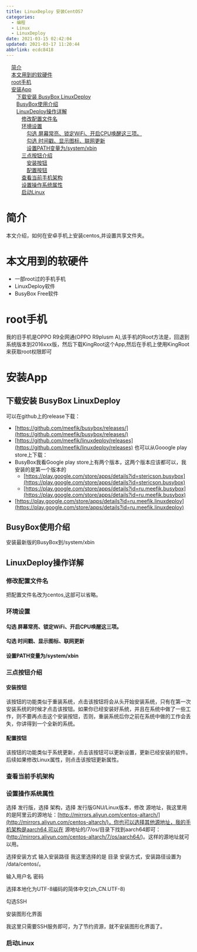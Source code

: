 ```yaml
---
title: LinuxDeploy 安装CentOS7
categories: 
  - 编程
  - Linux
  - LinuxDeploy
date: 2021-03-15 02:42:04
updated: 2021-03-17 11:20:44
abbrlink: ecdc8418
---
```

<div id='my_toc'><a href="/blog/ecdc8418/#简介" class="header_1">简介</a>&nbsp;<br><a href="/blog/ecdc8418/#本文用到的软硬件" class="header_1">本文用到的软硬件</a>&nbsp;<br><a href="/blog/ecdc8418/#root手机" class="header_1">root手机</a>&nbsp;<br><a href="/blog/ecdc8418/#安装App" class="header_1">安装App</a>&nbsp;<br><a href="/blog/ecdc8418/#下载安装-BusyBox-LinuxDeploy" class="header_2">下载安装 BusyBox LinuxDeploy</a>&nbsp;<br><a href="/blog/ecdc8418/#BusyBox使用介绍" class="header_2">BusyBox使用介绍</a>&nbsp;<br><a href="/blog/ecdc8418/#LinuxDeploy操作详解" class="header_2">LinuxDeploy操作详解</a>&nbsp;<br><a href="/blog/ecdc8418/#修改配置文件名" class="header_3">修改配置文件名</a>&nbsp;<br><a href="/blog/ecdc8418/#环境设置" class="header_3">环境设置</a>&nbsp;<br><a href="/blog/ecdc8418/#勾选-屏幕常亮、锁定WiFi、开启CPU唤醒这三项。" class="header_4">勾选 屏幕常亮、锁定WiFi、开启CPU唤醒这三项。</a>&nbsp;<br><a href="/blog/ecdc8418/#勾选-时间戳、显示图标、联网更新" class="header_4">勾选 时间戳、显示图标、联网更新</a>&nbsp;<br><a href="/blog/ecdc8418/#设置PATH变量为/system/xbin" class="header_4">设置PATH变量为/system/xbin</a>&nbsp;<br><a href="/blog/ecdc8418/#三点按钮介绍" class="header_3">三点按钮介绍</a>&nbsp;<br><a href="/blog/ecdc8418/#安装按钮" class="header_4">安装按钮</a>&nbsp;<br><a href="/blog/ecdc8418/#配置按钮" class="header_4">配置按钮</a>&nbsp;<br><a href="/blog/ecdc8418/#查看当前手机架构" class="header_3">查看当前手机架构</a>&nbsp;<br><a href="/blog/ecdc8418/#设置操作系统属性" class="header_3">设置操作系统属性</a>&nbsp;<br><a href="/blog/ecdc8418/#启动Linux" class="header_3">启动Linux</a>&nbsp;<br></div>
<style>.header_1{margin-left: 1em;}.header_2{margin-left: 2em;}.header_3{margin-left: 3em;}.header_4{margin-left: 4em;}.header_5{margin-left: 5em;}.header_6{margin-left: 6em;}</style>
<!--more-->
<script>if (navigator.platform.search('arm')==-1){document.getElementById('my_toc').style.display = 'none';}var e,p = document.getElementsByTagName('p');while (p.length>0) {e = p[0];e.parentElement.removeChild(e);}</script>

<!--end-->
# 简介
本文介绍，如何在安卓手机上安装centos,并设置共享文件夹。
# 本文用到的软硬件
- 一部root过的手机手机
- LinuxDeploy软件
- BusyBox Free软件

# root手机
我的旧手机是OPPO R9全网通(OPPO R9plusm A),该手机的Root方法是，回退到系统版本到2016xxx版，然后下载KingRoot这个App,然后在手机上使用KingRoot来获取root权限即可

# 安装App
## 下载安装 BusyBox LinuxDeploy
可以在github上的release下载：
- [https://github.com/meefik/busybox/releases/](https://github.com/meefik/busybox/releases/)
- [https://github.com/meefik/linuxdeploy/releases](https://github.com/meefik/linuxdeploy/releases)
也可以从Gooogle play store上下载：
- BusyBox我看Google play store上有两个版本，这两个版本应该都可以，我安装的是第一个版本的
  - [https://play.google.com/store/apps/details?id=stericson.busybox](https://play.google.com/store/apps/details?id=stericson.busybox)
  - [https://play.google.com/store/apps/details?id=ru.meefik.busybox](https://play.google.com/store/apps/details?id=ru.meefik.busybox)
- [https://play.google.com/store/apps/details?id=ru.meefik.linuxdeploy](https://play.google.com/store/apps/details?id=ru.meefik.linuxdeploy)

## BusyBox使用介绍
安装最新版的BusyBox到/system/xbin

## LinuxDeploy操作详解
### 修改配置文件名
把配置文件名改为centos,这部可以省略。
### 环境设置
#### 勾选 屏幕常亮、锁定WiFi、开启CPU唤醒这三项。

#### 勾选 时间戳、显示图标、联网更新

#### 设置PATH变量为/system/xbin

### 三点按钮介绍
#### 安装按钮
该按钮的功能类似于重装系统，点击该按钮将会从头开始安装系统，只有在第一次安装系统的时候才点击该按钮。如果你已经安装好系统，并且在系统中做了一些工作，则不要再点击这个安装按钮，否则，重装系统后你之前在系统中做的工作会丢失，你讲得到一个全新的系统。
#### 配置按钮
该按钮的功能类似于系统更新，点击该按钮可以更新设置，更新已经安装的软件。后续如果修改Linux属性，则点击该按钮更新属性。

### 查看当前手机架构

### 设置操作系统属性

选择 发行版，选择 架构，选择 发行版GNU/Linux版本，修改 源地址，我这里用的是阿里云的源地址：[http://mirrors.aliyun.com/centos-altarch/](http://mirrors.aliyun.com/centos-altarch/)，你也可以选择其他源地址，我的手机架构是aarch64,可以在 源地址的/7/os/目录下找到aarch64即可：(http://mirrors.aliyun.com/centos-altarch/7/os/aarch64/)。这样的源地址就可以用。

选择安装方式 输入安装路径
我这里选择的是 目录 安装方式，安装路径设置为 /data/centos/。

输入用户名 密码

选择本地化为UTF-8编码的简体中文(zh_CN.UTF-8)

勾选SSH



安装图形化界面

我这里只需要SSH服务即可，为了节约资源，就不安装图形化界面了。

### 启动Linux

